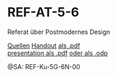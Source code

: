 # REF-AT-5-6

Referat über Postmodernes Design 

[Quellen](/Quellen.md)
[Handout](/Handout.md) [als .pdf](Handout.pdf)  
[presentation als .pdf](presentation.pdf) [oder als .odp](boolean.odp)


@SA: REF-Ku-5G-6N-00
